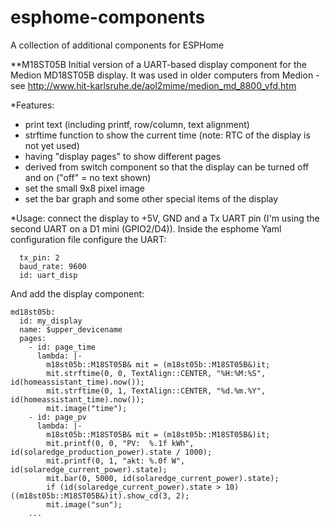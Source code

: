 # esphome-components
A collection of additional components for ESPHome

**M18ST05B
Initial version of a UART-based display component for the Medion
MD18ST05B display. It was used in older computers from Medion -
see http://www.hit-karlsruhe.de/aol2mime/medion_md_8800_vfd.htm

*Features:
- print text (including printf, row/column, text alignment)
- strftime function to show the current time (note: RTC of the
  display is not yet used)
- having "display pages" to show different pages
- derived from switch component so that the display can be turned
  off and on ("off" = no text shown)
- set the small 9x8 pixel image
- set the bar graph and some other special items of the display

*Usage:
connect the display to +5V, GND and a Tx UART pin (I'm using the
second UART on a D1 mini (GPIO2/D4)).
Inside the esphome Yaml configuration file configure the UART:
```
  tx_pin: 2
  baud_rate: 9600
  id: uart_disp
```
And add the display component:
```
md18st05b:
  id: my_display
  name: $upper_devicename
  pages:
    - id: page_time
      lambda: |-
        m18st05b::M18ST05B& mit = (m18st05b::M18ST05B&)it;
        mit.strftime(0, 0, TextAlign::CENTER, "%H:%M:%S", id(homeassistant_time).now());
        mit.strftime(0, 1, TextAlign::CENTER, "%d.%m.%Y", id(homeassistant_time).now());
        mit.image("time");
    - id: page_pv
      lambda: |-
        m18st05b::M18ST05B& mit = (m18st05b::M18ST05B&)it;
        mit.printf(0, 0, "PV:  %.1f kWh", id(solaredge_production_power).state / 1000);
        mit.printf(0, 1, "akt: %.0f W", id(solaredge_current_power).state);
        mit.bar(0, 5000, id(solaredge_current_power).state);
        if (id(solaredge_current_power).state > 10) ((m18st05b::M18ST05B&)it).show_cd(3, 2);
        mit.image("sun");
    ...
```

